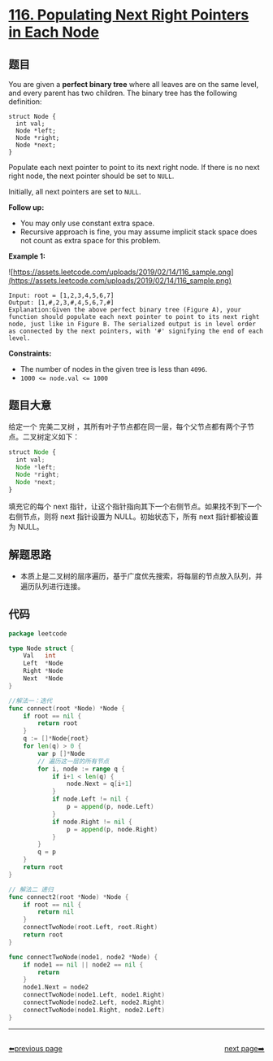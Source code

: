 # [116. Populating Next Right Pointers in Each Node](https://leetcode.com/problems/populating-next-right-pointers-in-each-node/)


## 题目

You are given a **perfect binary tree** where all leaves are on the same level, and every parent has two children. The binary tree has the following definition:

```
struct Node {
  int val;
  Node *left;
  Node *right;
  Node *next;
}

```

Populate each next pointer to point to its next right node. If there is no next right node, the next pointer should be set to `NULL`.

Initially, all next pointers are set to `NULL`.

**Follow up:**

- You may only use constant extra space.
- Recursive approach is fine, you may assume implicit stack space does not count as extra space for this problem.

**Example 1:**

![https://assets.leetcode.com/uploads/2019/02/14/116_sample.png](https://assets.leetcode.com/uploads/2019/02/14/116_sample.png)

```
Input: root = [1,2,3,4,5,6,7]
Output: [1,#,2,3,#,4,5,6,7,#]
Explanation:Given the above perfect binary tree (Figure A), your function should populate each next pointer to point to its next right node, just like in Figure B. The serialized output is in level order as connected by the next pointers, with '#' signifying the end of each level.

```

**Constraints:**

- The number of nodes in the given tree is less than `4096`.
- `1000 <= node.val <= 1000`

## 题目大意

给定一个 完美二叉树 ，其所有叶子节点都在同一层，每个父节点都有两个子节点。二叉树定义如下：

```jsx
struct Node {
  int val;
  Node *left;
  Node *right;
  Node *next;
}

```

填充它的每个 next 指针，让这个指针指向其下一个右侧节点。如果找不到下一个右侧节点，则将 next 指针设置为 NULL。初始状态下，所有 next 指针都被设置为 NULL。

## 解题思路

- 本质上是二叉树的层序遍历，基于广度优先搜索，将每层的节点放入队列，并遍历队列进行连接。

## 代码

```go
package leetcode

type Node struct {
	Val   int
	Left  *Node
	Right *Node
	Next  *Node
}

//解法一：迭代
func connect(root *Node) *Node {
	if root == nil {
		return root
	}
	q := []*Node{root}
	for len(q) > 0 {
		var p []*Node
		// 遍历这一层的所有节点
		for i, node := range q {
			if i+1 < len(q) {
				node.Next = q[i+1]
			}
			if node.Left != nil {
				p = append(p, node.Left)
			}
			if node.Right != nil {
				p = append(p, node.Right)
			}
		}
		q = p
	}
	return root
}

// 解法二 递归
func connect2(root *Node) *Node {
	if root == nil {
		return nil
	}
	connectTwoNode(root.Left, root.Right)
	return root
}

func connectTwoNode(node1, node2 *Node) {
	if node1 == nil || node2 == nil {
		return
	}
	node1.Next = node2
	connectTwoNode(node1.Left, node1.Right)
	connectTwoNode(node2.Left, node2.Right)
	connectTwoNode(node1.Right, node2.Left)
}
```



----------------------------------------------
<div style="display: flex;justify-content: space-between;align-items: center;">
<p><a href="https://books.halfrost.com/leetcode/ChapterFour/0100~0199/0115.Distinct-Subsequences/">⬅️previous page</a></p>
<p><a href="https://books.halfrost.com/leetcode/ChapterFour/0100~0199/0118.Pascals-Triangle/">next page➡️</a></p>
</div>
